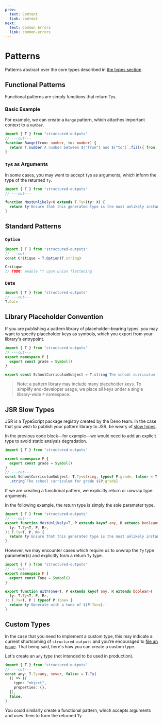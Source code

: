 ```yaml
---
prev:
  text: Context
  link: context
next:
  text: Common Errors
  link: common-errors
---
```


# Patterns

Patterns abstract over the core types described in [the types section](./types.md).

## Functional Patterns

Functional patterns are simply functions that return `Ty`s.

### Basic Example

For example, we can create a `Range` pattern, which attaches important context to a `number`.

```ts twoslash
import { T } from "structured-outputs"
// ---cut---
function Range(from: number, to: number) {
  return T.number`A number between ${"from"} and ${"to"}`.fill({ from, to })
}
```

### `Ty`s as Arguments

In some cases, you may want to accept `Ty`s as arguments, which inform the type of the returned
`Ty`.

```ts twoslash
import { T } from "structured-outputs"
// ---cut---

function MostUnlikely<X extends T.Ty>(ty: X) {
  return ty`Ensure that this generated type is the most unlikely instance of itself.`
}
```

## Standard Patterns

### `Option`

```ts twoslash
import { T } from "structured-outputs"
// ---cut---
const Critique = T.Option(T.string)

Critique
// TODO: enable ^? upon union flattening
```

### `Date`

```ts twoslash
import { T } from "structured-outputs"
// ---cut---
T.Date
```

## Library Placeholder Convention

If you are publishing a pattern library of placeholder-bearing types, you may want to specify
placeholder keys as symbols, which you export from your library's entrypoint.

```ts twoslash
import { T } from "structured-outputs"
// ---cut---
export namespace P {
  export const grade = Symbol()
}

export const SchoolCurriculumSubject = T.string`The school curriculum for grade ${P.grade}.`
```

> Note: a pattern library may include many placeholder keys. To simplify end-developer usage, we
> place all keys under a single library-wide `P` namespace.

## JSR Slow Types

JSR is a TypeScript package registry created by the Deno team. In the case that you wish to publish
your pattern library to JSR, be weary of [slow types](https://jsr.io/docs/about-slow-types).

In the previous code block––for example––we would need to add an explicit type to avoid static
analysis degradation.

```ts twoslash
import { T } from "structured-outputs"

export namespace P {
  export const grade = Symbol()
}
// ---cut---
const SchoolCurriculumSubject: T.Ty<string, typeof P.grade, false> = T
  .string`The school curriculum for grade ${P.grade}.`
```

If we are creating a functional pattern, we explicitly return or unwrap type arguments.

In the following example, the return type is simply the sole parameter type.

```ts twoslash
import { T } from "structured-outputs"
// ---cut---
export function MostUnlikely<T, P extends keyof any, R extends boolean>(
  ty: T.Ty<T, P, R>,
): T.Ty<T, P, R> {
  return ty`Ensure that this generated type is the most unlikely instance of itself.`
}
```

However, we may encounter cases which require us to unwrap the `Ty` type parameter(s) and explicitly
form a return `Ty` type.

```ts twoslash
import { T } from "structured-outputs"
// ---cut---
export namespace P {
  export const Tone = Symbol()
}

export function WithTone<T, P extends keyof any, R extends boolean>(
  ty: T.Ty<T, P, R>,
): T.Ty<T, P | typeof P.Tone> {
  return ty`Generate with a tone of ${P.Tone}.`
}
```

## Custom Types

In the case that you need to implement a custom type, this may indicate a current shortcoming of
`structured-outputs` and you're encouraged to
[file an issue](https://github.com/harrysolovay/structured-outputs/issues/new). That being said,
here's how you can create a custom type.

Let's create an `any` type (not intended to be used in production).

```ts twoslash
import { T } from "structured-outputs"
// ---cut---
const any: T.Ty<any, never, false> = T.Ty(
  () => ({
    type: "object",
    properties: {},
  }),
  false,
)
```

You could similarly create a functional pattern, which accepts arguments and uses them to form the
returned `Ty`.
